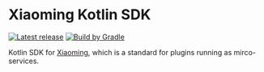 # Xiaoming Kotlin SDK

[![Latest release](https://img.shields.io/github/release/codethink-cn/xiaoming-kotlin-sdk.svg)](https://github.com/codethink-cn/xiaoming-kotlin-sdk/releases/latest)
[![Build by Gradle](https://img.shields.io/badge/Build%20by-Gradle-06A0CE?logo=Gradle&labelColor=02303A)](https://gradle.org/?from=codethink-cn/xiaoming-kotlin-sdk)

Kotlin SDK for [Xiaoming](https://github.com/codethink-cn/xiaoming), which is a standard for plugins running as mirco-services.

